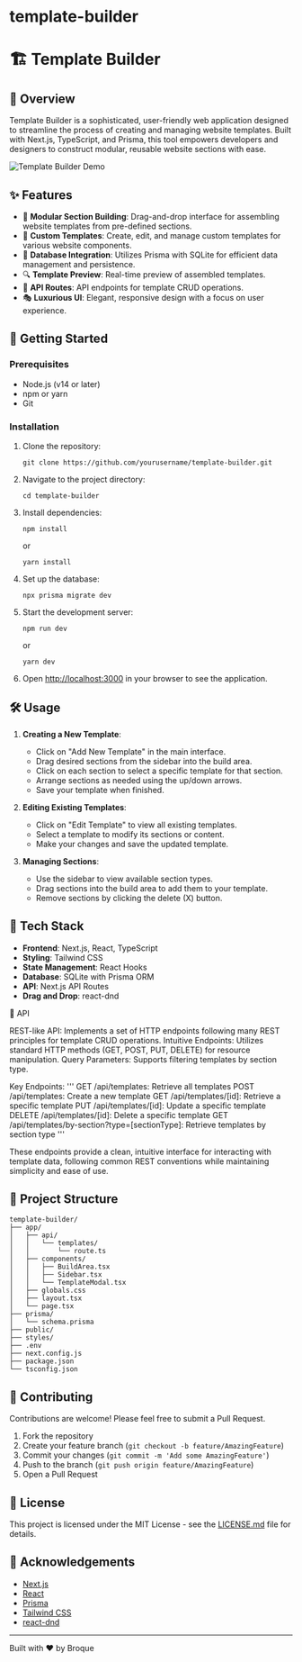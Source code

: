 # template-builder
 # 🏗️ Template Builder

## 🌟 Overview

Template Builder is a sophisticated, user-friendly web application designed to streamline the process of creating and managing website templates. Built with Next.js, TypeScript, and Prisma, this tool empowers developers and designers to construct modular, reusable website sections with ease.

![Template Builder Demo](https://via.placeholder.com/800x400.png?text=Template+Builder+Demo)

## ✨ Features

- 🧩 **Modular Section Building**: Drag-and-drop interface for assembling website templates from pre-defined sections.
- 🎨 **Custom Templates**: Create, edit, and manage custom templates for various website components.
- 💾 **Database Integration**: Utilizes Prisma with SQLite for efficient data management and persistence.
- 🔍 **Template Preview**: Real-time preview of assembled templates.
- 🔄 **API Routes**: API endpoints for template CRUD operations.
- 🎭 **Luxurious UI**: Elegant, responsive design with a focus on user experience.

## 🚀 Getting Started

### Prerequisites

- Node.js (v14 or later)
- npm or yarn
- Git

### Installation

1. Clone the repository:
   ```
   git clone https://github.com/yourusername/template-builder.git
   ```

2. Navigate to the project directory:
   ```
   cd template-builder
   ```

3. Install dependencies:
   ```
   npm install
   ```
   or
   ```
   yarn install
   ```

4. Set up the database:
   ```
   npx prisma migrate dev
   ```

5. Start the development server:
   ```
   npm run dev
   ```
   or
   ```
   yarn dev
   ```

6. Open [http://localhost:3000](http://localhost:3000) in your browser to see the application.

## 🛠️ Usage

1. **Creating a New Template**:
   - Click on "Add New Template" in the main interface.
   - Drag desired sections from the sidebar into the build area.
   - Click on each section to select a specific template for that section.
   - Arrange sections as needed using the up/down arrows.
   - Save your template when finished.

2. **Editing Existing Templates**:
   - Click on "Edit Template" to view all existing templates.
   - Select a template to modify its sections or content.
   - Make your changes and save the updated template.

3. **Managing Sections**:
   - Use the sidebar to view available section types.
   - Drag sections into the build area to add them to your template.
   - Remove sections by clicking the delete (X) button.

## 🧰 Tech Stack

- **Frontend**: Next.js, React, TypeScript
- **Styling**: Tailwind CSS
- **State Management**: React Hooks
- **Database**: SQLite with Prisma ORM
- **API**: Next.js API Routes
- **Drag and Drop**: react-dnd

🔄 API

REST-like API: Implements a set of HTTP endpoints following many REST principles for template CRUD operations.
Intuitive Endpoints: Utilizes standard HTTP methods (GET, POST, PUT, DELETE) for resource manipulation.
Query Parameters: Supports filtering templates by section type.

Key Endpoints:
'''
GET /api/templates: Retrieve all templates
POST /api/templates: Create a new template
GET /api/templates/[id]: Retrieve a specific template
PUT /api/templates/[id]: Update a specific template
DELETE /api/templates/[id]: Delete a specific template
GET /api/templates/by-section?type=[sectionType]: Retrieve templates by section type
'''

These endpoints provide a clean, intuitive interface for interacting with template data, following common REST conventions while maintaining simplicity and ease of use.

## 📁 Project Structure

```
template-builder/
├── app/
│   ├── api/
│   │   └── templates/
│   │       └── route.ts
│   ├── components/
│   │   ├── BuildArea.tsx
│   │   ├── Sidebar.tsx
│   │   └── TemplateModal.tsx
│   ├── globals.css
│   ├── layout.tsx
│   └── page.tsx
├── prisma/
│   └── schema.prisma
├── public/
├── styles/
├── .env
├── next.config.js
├── package.json
└── tsconfig.json
```

## 🤝 Contributing

Contributions are welcome! Please feel free to submit a Pull Request.

1. Fork the repository
2. Create your feature branch (`git checkout -b feature/AmazingFeature`)
3. Commit your changes (`git commit -m 'Add some AmazingFeature'`)
4. Push to the branch (`git push origin feature/AmazingFeature`)
5. Open a Pull Request

## 📄 License

This project is licensed under the MIT License - see the [LICENSE.md](LICENSE.md) file for details.

## 🙏 Acknowledgements

- [Next.js](https://nextjs.org/)
- [React](https://reactjs.org/)
- [Prisma](https://www.prisma.io/)
- [Tailwind CSS](https://tailwindcss.com/)
- [react-dnd](https://react-dnd.github.io/react-dnd/)

---

Built with ❤️ by Broque
